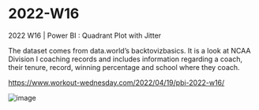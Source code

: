 # 2022-W16
2022 W16 | Power BI : Quadrant Plot with Jitter

The dataset comes from data.world’s backtovizbasics. It is a look at NCAA Division I coaching records and includes information regarding a coach, their tenure, record, winning percentage and school where they coach.

https://www.workout-wednesday.com/2022/04/19/pbi-2022-w16/

![image](https://user-images.githubusercontent.com/8926318/166181580-4cef9f4f-117c-4415-a8fb-8cfd82843d3c.png)
